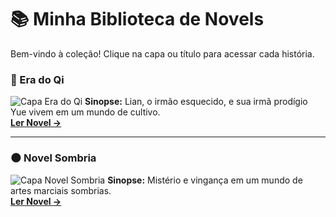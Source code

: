 # 📚 Minha Biblioteca de Novels

Bem-vindo à coleção! Clique na capa ou título para acessar cada história.

<div class="novel-grid">
  
### 🌸 Era do Qi
![Capa Era do Qi](novel-qi/imagens/capa-site.jpg)
**Sinopse:** Lian, o irmão esquecido, e sua irmã prodígio Yue vivem em um mundo de cultivo.  
[**Ler Novel →**](novel-qi/index.md)

---

### 🌑 Novel Sombria
![Capa Novel Sombria](novel-sombria/imagens/capa-site.jpg)
**Sinopse:** Mistério e vingança em um mundo de artes marciais sombrias.  
[**Ler Novel →**](novel-sombria/index.md)

</div>
<!-- Vinculando CSS e JS -->
<link rel="stylesheet" href="/assets/css/style.css">
<script src="/assets/js/main.js"></script>
